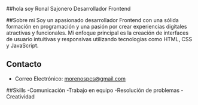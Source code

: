 ##hola soy Ronal Sajonero Desarrollador Frontend

##Sobre mi
Soy un apasionado desarrollador Frontend con una sólida formación en programación y una pasión por crear experiencias digitales atractivas y funcionales. Mi enfoque principal es la creación de interfaces de usuario intuitivas y responsivas utilizando tecnologías como HTML, CSS y JavaScript.

## Contacto
- Correo Electrónico: morenospcs@gmail.com


##Skills
-Comunicación
-Trabajo en equipo
-Resolución de problemas
-Creatividad